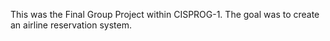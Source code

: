 This was the Final Group Project within CISPROG-1. The goal was to create an airline reservation system.
